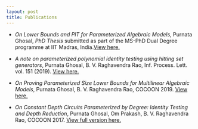 ```yaml
---
layout: post
title: Publications
---
```


* _On Lower Bounds and PIT for Parameterized Algebraic Models_, Purnata Ghosal, _PhD Thesis_ submitted as part of the MS-PhD Dual Degree programme at IIT Madras, India.[View here.](/files/thesis.pdf)

* _A note on parameterized polynomial identity testing using hitting set generators_, Purnata Ghosal, B. V. Raghavendra Rao, Inf. Process. Lett. vol. 151 (2019). [View here.](/files/svgen.pdf)

* _On Proving Parameterized Size Lower Bounds for Multilinear Algebraic Models_, Purnata Ghosal, B. V. Raghavendra Rao, COCOON 2019. [View here.](/files/para-mlin.pdf)

* _On Constant Depth Circuits Parameterized by Degree: Identity Testing and Depth Reduction_, Purnata Ghosal, Om Prakash, B. V. Raghavendra Rao, COCOON 2017. [View full version here.](/files/para-arith.pdf)

